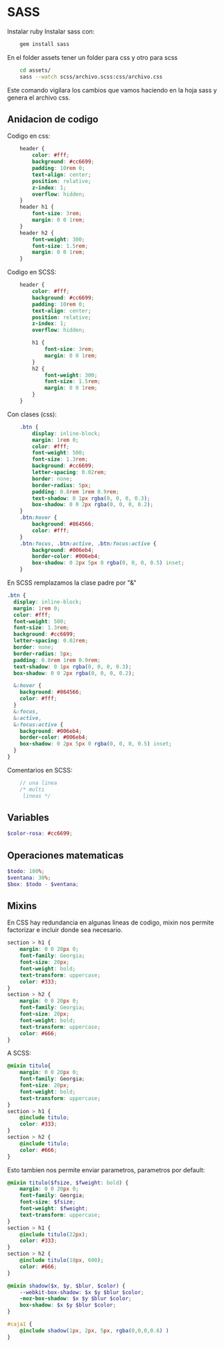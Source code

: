 # SASS
Instalar ruby
Instalar sass con:
```bash
    gem install sass
```
En el folder assets tener un folder para css y otro para scss

```bash
    cd assets/
    sass --watch scss/archivo.scss:css/archivo.css
```
Este comando vigilara los cambios que vamos haciendo en la hoja sass y genera el archivo css.

## Anidacion de codigo
Codigo en css:
```css
    header {
        color: #fff;
        background: #cc6699;
        padding: 10rem 0;
        text-align: center;
        position: relative;
        z-index: 1;
        overflow: hidden;
    }
    header h1 {
        font-size: 3rem;
        margin: 0 0 1rem;
    }
    header h2 {
        font-weight: 300;
        font-size: 1.5rem;
        margin: 0 0 1rem;
    }
```
Codigo en SCSS:
```scss
    header {
        color: #fff;
        background: #cc6699;
        padding: 10rem 0;
        text-align: center;
        position: relative;
        z-index: 1;
        overflow: hidden;

        h1 {
            font-size: 3rem;
            margin: 0 0 1rem;
        }
        h2 {
            font-weight: 300;
            font-size: 1.5rem;
            margin: 0 0 1rem;
        }
    }
```
Con clases (css):
```CSS
    .btn {
        display: inline-block;
        margin: 1rem 0;
        color: #fff;
        font-weight: 500;
        font-size: 1.3rem;
        background: #cc6699;
        letter-spacing: 0.02rem;
        border: none;
        border-radius: 5px;
        padding: 0.8rem 1rem 0.9rem;
        text-shadow: 0 1px rgba(0, 0, 0, 0.3);
        box-shadow: 0 0 2px rgba(0, 0, 0, 0.2);
    }
    .btn:hover {
        background: #864566;
        color: #fff;
    }
    .btn:focus, .btn:active, .btn:focus:active {
        background: #006eb4;
        border-color: #006eb4;
        box-shadow: 0 2px 5px 0 rgba(0, 0, 0, 0.5) inset;
    }
```
En SCSS remplazamos la clase padre por "&"
```SCSS
.btn {
  display: inline-block;
  margin: 1rem 0;
  color: #fff;
  font-weight: 500;
  font-size: 1.3rem;
  background: #cc6699;
  letter-spacing: 0.02rem;
  border: none;
  border-radius: 5px;
  padding: 0.8rem 1rem 0.9rem;
  text-shadow: 0 1px rgba(0, 0, 0, 0.3);
  box-shadow: 0 0 2px rgba(0, 0, 0, 0.2);

  &:hover {
    background: #864566;
    color: #fff;
  }
  &:focus,
  &:active,
  &:focus:active {
    background: #006eb4;
    border-color: #006eb4;
    box-shadow: 0 2px 5px 0 rgba(0, 0, 0, 0.5) inset;
  }
}
```
Comentarios en SCSS:
```SCSS
    // una linea
    /* multi
     lineas */
```
## Variables
```SCSS
$color-rosa: #cc6699;
```

## Operaciones matematicas
```SCSS
$todo: 100%;
$ventana: 30%;
$box: $todo - $ventana;
```

## Mixins
En CSS hay redundancia en algunas lineas de codigo, mixin nos permite factorizar e incluir donde sea necesario.
```CSS
section > h1 {
    margin: 0 0 20px 0;
    font-family: Georgia;
    font-size: 20px;
    font-weight: bold;
    text-transform: uppercase;
    color: #333;
}
section > h2 {
    margin: 0 0 20px 0;
    font-family: Georgia;
    font-size: 20px;
    font-weight: bold;
    text-transform: uppercase;
    color: #666;
}
```
A SCSS:
```SCSS
@mixin titulo{
    margin: 0 0 20px 0;
    font-family: Georgia;
    font-size: 20px;
    font-weight: bold;
    text-transform: uppercase;
}
section > h1 {
    @include titulo;
    color: #333;
}
section > h2 {
    @include titulo;
    color: #666;
}
```
Esto tambien nos permite enviar parametros, parametros por default:
```SCSS
@mixin titulo($fsize, $fweight: bold) {
    margin: 0 0 20px 0;
    font-family: Georgia;
    font-size: $fsize;
    font-weight: $fweight;
    text-transform: uppercase;
}
section > h1 {
    @include titulo(22px);
    color: #333;
}
section > h2 {
    @include titulo(18px, 600);
    color: #666;
}
```

```SCSS
@mixin shadow($x, $y, $blur, $color) {
    --webkit-box-shadow: $x $y $blur $color;
    -moz-box-shadow: $x $y $blur $color;
    box-shadow: $x $y $blur $color;
}

#caja1 {
    @include shadow(1px, 2px, 5px, rgba(0,0,0,0.6) )
}
```